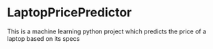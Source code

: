 # LaptopPricePredictor
This is a machine learning python project which predicts the price of a laptop based on its specs
